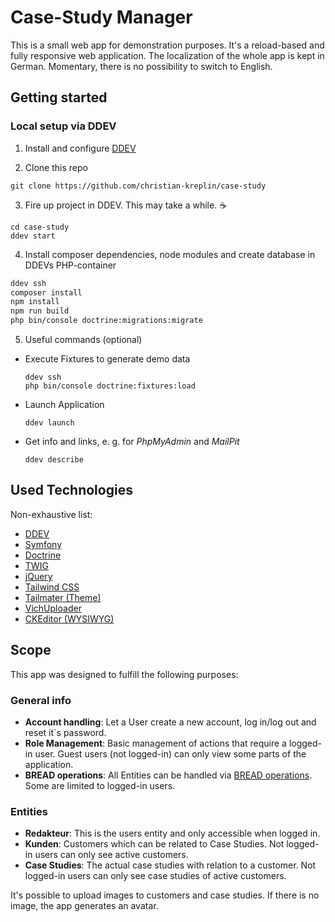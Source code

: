 # Case-Study Manager

This is a small web app for demonstration purposes. It's a reload-based and fully responsive web application. The
localization of the whole app is kept in German. Momentary, there is no possibility to switch to English.

## Getting started

### Local setup via DDEV

1. Install and configure [DDEV](https://ddev.readthedocs.io/en/latest/users/install/ddev-installation/)

2. Clone this repo

``` shell
git clone https://github.com/christian-kreplin/case-study
```

3. Fire up project in DDEV. This may take a while. ☕

``` shell
cd case-study
ddev start
```

4. Install composer dependencies, node modules and create database in DDEVs PHP-container

``` sh
ddev ssh
composer install
npm install
npm run build
php bin/console doctrine:migrations:migrate
```

5. Useful commands (optional)

- Execute Fixtures to generate demo data
  ```
  ddev ssh
  php bin/console doctrine:fixtures:load
  ```
- Launch Application
  ```
  ddev launch
  ```
- Get info and links, e. g. for _PhpMyAdmin_ and _MailPit_
  ```
  ddev describe
  ```

## Used Technologies

Non-exhaustive list:

- [DDEV](https://ddev.com/)
- [Symfony](https://symfony.com/)
- [Doctrine](https://www.doctrine-project.org/)
- [TWIG](https://twig.symfony.com/)
- [jQuery](https://jquery.com/)
- [Tailwind CSS](https://tailwindcss.com/)
- [Tailmater (Theme)](https://github.com/aribudin/tailmater)
- [VichUploader](https://github.com/dustin10/VichUploaderBundle)
- [CKEditor (WYSIWYG)](https://ckeditor.com/)

## Scope

This app was designed to fulfill the following purposes:

### General info

- **Account handling**: Let a User create a new account, log in/log out and reset it`s password.
- **Role Management**: Basic management of actions that require a logged-in user. Guest users (not logged-in) can only
  view some parts of the application.
- **BREAD operations**: All Entities can be handled
  via [BREAD operations](https://github.com/thangchung/clean-architecture-dotnet/wiki/BREAD-vs-CRUD). Some are limited
  to logged-in users.

### Entities

- **Redakteur**: This is the users entity and only accessible when logged in.
- **Kunden**: Customers which can be related to Case Studies. Not logged-in users can only see active customers.
- **Case Studies**: The actual case studies with relation to a customer. Not logged-in users can only see case studies
  of active customers.

It's possible to upload images to customers and case studies. If there is no image, the app generates an avatar.